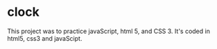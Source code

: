 # clock
This project was to practice javaScript, html 5, and CSS 3. It's coded in html5, css3 and javaScipt.
